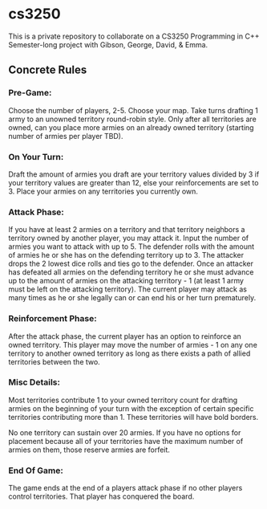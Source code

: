 # cs3250 #
This is a private repository to collaborate on a CS3250 Programming in C++ Semester-long project with Gibson, George, David, &amp; Emma.

## Concrete Rules ##

### Pre-Game: ###
Choose the number of players, 2-5. Choose your map. Take turns drafting 1 army
to an unowned territory round-robin style. Only after all territories are owned,
can you place more armies on an already owned territory (starting number of
armies per player TBD). 

### On Your Turn: ###
Draft the amount of armies you draft are your territory values divided by 
3 if your territory values are greater than 12, else your reinforcements
are set to 3. Place your armies on any territories you currently own.

### Attack Phase: ###
If you have at least 2 armies on a territory and that territory
neighbors a territory owned by another player, you may attack it. Input the
number of armies you want to attack with up to 5. The defender rolls with the
amount of armies he or she has on the defending territory up to 3. The attacker
drops the 2 lowest dice rolls and ties go to the defender. Once an attacker has
defeated all armies on the defending territory he or she must advance up to the
amount of armies on the attacking territory - 1 (at least 1 army must be left on
the attacking territory). The current player may attack as many times as he or
she legally can or can end his or her turn prematurely.

### Reinforcement Phase: ###
After the attack phase, the current player has an option to
reinforce an owned territory. This player may move the number of armies - 1 on
any one territory to another owned territory as long as there exists a path of
allied territories between the two.

### Misc Details: ###
Most territories contribute 1 to your owned territory count for
drafting armies on the beginning of your turn with the exception of certain
specific territories contributing more than 1. These territories will have bold
borders.

No one territory can sustain over 20 armies. If you have no options for
placement because all of your territories have the maximum number of armies on
them, those reserve armies are forfeit.

### End Of Game: ###
The game ends at the end of a players attack phase if no other
players control territories. That player has conquered the board.
